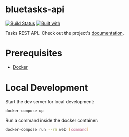 # bluetasks-api

[![Build Status](https://travis-ci.org/pedrorojasg/bluetasks-api.svg?branch=master)](https://travis-ci.org/pedrorojasg/bluetasks-api)
[![Built with](https://img.shields.io/badge/Built_with-Cookiecutter_Django_Rest-F7B633.svg)](https://github.com/agconti/cookiecutter-django-rest)

Tasks REST API.. Check out the project's [documentation](http://pedrorojasg.github.io/bluetasks-api/).

# Prerequisites

- [Docker](https://docs.docker.com/docker-for-mac/install/)  

# Local Development

Start the dev server for local development:
```bash
docker-compose up
```

Run a command inside the docker container:

```bash
docker-compose run --rm web [command]
```
